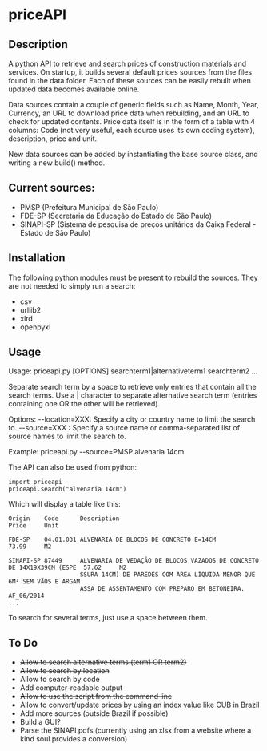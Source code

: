 # priceAPI

## Description

A python API to retrieve and search prices of construction materials and services. On startup, it builds several default prices sources from the files found in the data folder. Each of these sources can be easily rebuilt when updated data becomes available online.

Data sources contain a couple of generic fields such as Name, Month, Year, Currency, an URL to download price data when rebuilding, and an URL to check for updated contents. Price data itself is in the form of a table with 4 columns: Code (not very useful, each source uses its own coding system), description, price and unit.

New data sources can be added by instantiating the base source class, and writing a new build() method.

## Current sources:

* PMSP (Prefeitura Municipal de São Paulo)
* FDE-SP (Secretaria da Educação do Estado de São Paulo)
* SINAPI-SP (Sistema de pesquisa de preços unitários da Caixa Federal - Estado de São Paulo)

## Installation

The following python modules must be present to rebuild the sources. They are not needed to simply run a search:

* csv
* urllib2
* xlrd
* openpyxl

## Usage

Usage: priceapi.py \[OPTIONS\] searchterm1|alternativeterm1 searchterm2 ...

Separate search term by a space to retrieve only entries that contain all
the search terms. Use a | character to separate alternative search term
(entries containing one OR the other will be retrieved).

Options: --location=XXX: Specify a city or country name to limit the search to.
         --source=XXX  : Specify a source name or comma-separated list of
                         source names to limit the search to.
                         
Example: priceapi.py --source=PMSP alvenaria 14cm

The API can also be used from python:

```
import priceapi
priceapi.search("alvenaria 14cm")
```

Which will display a table like this:

```
Origin    Code      Description                                                             Price     Unit

FDE-SP    04.01.031 ALVENARIA DE BLOCOS DE CONCRETO E=14CM                                  73.99     M2

SINAPI-SP 87449     ALVENARIA DE VEDAÇÃO DE BLOCOS VAZADOS DE CONCRETO DE 14X19X39CM (ESPE  57.62     M2
                    SSURA 14CM) DE PAREDES COM ÁREA LÍQUIDA MENOR QUE 6M² SEM VÃOS E ARGAM
                    ASSA DE ASSENTAMENTO COM PREPARO EM BETONEIRA. AF_06/2014
...
```

To search for several terms, just use a space between them.

## To Do

* ~~Allow to search alternative terms (term1 OR term2)~~
* ~~Allow to search by location~~
* Allow to search by code
* ~~Add computer-readable output~~
* ~~Allow to use the script from the command line~~
* Allow to convert/update prices by using an index value like CUB in Brazil
* Add more sources (outside Brazil if possible)
* Build a GUI?
* Parse the SINAPI pdfs (currently using an xlsx from a website where a kind soul provides a conversion)
